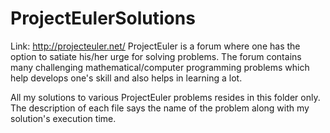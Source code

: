 ProjectEulerSolutions
=====================
Link: http://projecteuler.net/
ProjectEuler is a forum where one has the option to satiate his/her urge for solving problems. The forum contains many challenging mathematical/computer programming problems which help develops one's skill and also helps in learning a lot.

All my solutions to various ProjectEuler problems resides in this folder only.
The description of each file says the name of the problem along with my solution's execution time.